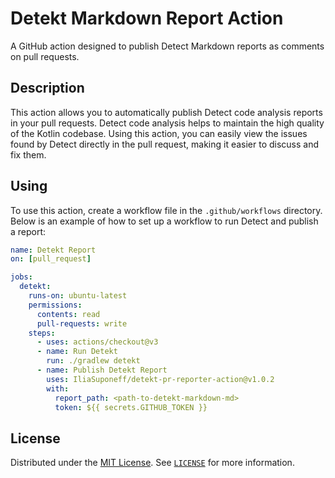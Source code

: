 # Detekt Markdown Report Action

A GitHub action designed to publish Detect Markdown reports as comments on pull requests.

## Description

This action allows you to automatically publish Detect code analysis reports in your pull requests. Detect code analysis helps to maintain the high quality of the Kotlin codebase. Using this action, you can easily view the issues found by Detect directly in the pull request, making it easier to discuss and fix them.

## Using

To use this action, create a workflow file in the `.github/workflows` directory. Below is an example of how to set up a workflow to run Detect and publish a report:

```yaml
name: Detekt Report
on: [pull_request]

jobs:
  detekt:
    runs-on: ubuntu-latest
    permissions:
      contents: read
      pull-requests: write
    steps:
      - uses: actions/checkout@v3
      - name: Run Detekt
        run: ./gradlew detekt
      - name: Publish Detekt Report
        uses: IliaSuponeff/detekt-pr-reporter-action@v1.0.2
        with:
          report_path: <path-to-detekt-markdown-md>
          token: ${{ secrets.GITHUB_TOKEN }}
```

## License
Distributed under the [MIT License](https://choosealicense.com/licenses/mit/). See [`LICENSE`](LICENSE) for more
information.